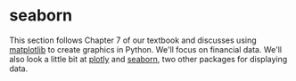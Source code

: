# seaborn

This section follows Chapter 7 of our textbook and discusses using [matplotlib](https://matplotlib.org) to create graphics in Python. We'll focus on financial data. We'll also look a little bit at [plotly](https://plotly.com/python/) and [seaborn](https://seaborn.pydata.org), two other packages for displaying data.  
